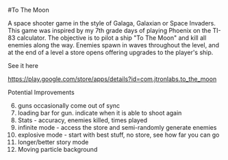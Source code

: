 #To The Moon

A space shooter game in the style of Galaga, Galaxian or Space Invaders. This game was inspired by my 7th grade days of playing Phoenix on the TI-83 calculator. The objective is to pilot a ship "To The Moon" and kill all enemies along the way. Enemies spawn in waves throughout the level, and at the end of a level a store opens offering upgrades to the player's ship.

See it here

https://play.google.com/store/apps/details?id=com.jtronlabs.to_the_moon

Potential Improvements

6. guns occasionally come out of sync
1. loading bar for gun. indicate when it is able to shoot again
1. Stats - accuracy, enemies killed, times played
1. infinite mode - access the store and semi-randomly generate enemies
1. explosive mode - start with best stuff, no store, see how far you can go
1. longer/better story mode
1. Moving particle background
